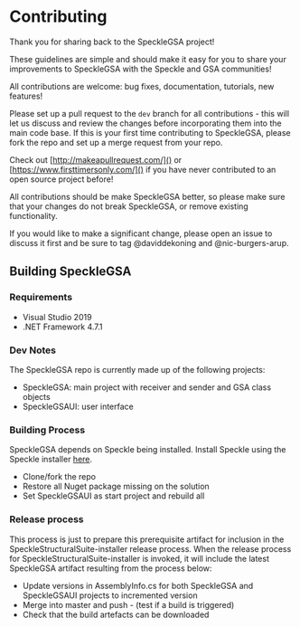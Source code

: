 # Contributing

Thank you for sharing back to the SpeckleGSA project!

These guidelines are simple and should make it easy for you to share your improvements to SpeckleGSA with the Speckle and GSA communities!

All contributions are welcome: bug fixes, documentation, tutorials, new features!

Please set up a pull request to the `dev` branch for all contributions - this will let us discuss and review the changes before incorporating them into the main code base. If this is your first time contributing to SpeckleGSA, please fork the repo and set up a merge request from your repo.

Check out [http://makeapullrequest.com/]() or [https://www.firsttimersonly.com/]() if you have never contributed to an open source project before!

All contributions should be make SpeckleGSA better, so please make sure that your changes do not break SpeckleGSA, or remove existing functionality.

If you would like to make a significant change, please open an issue to discuss it first and be sure to tag @daviddekoning and @nic-burgers-arup.

## Building SpeckleGSA

### Requirements

- Visual Studio 2019
- .NET Framework 4.7.1

### Dev Notes

The SpeckleGSA repo is currently made up of the following projects:
- SpeckleGSA: main project with receiver and sender and GSA class objects
- SpeckleGSAUI: user interface

### Building Process

SpeckleGSA depends on Speckle being installed. Install Speckle using the Speckle installer [here](https://speckle.systems/docs/essentials/start).

- Clone/fork the repo
- Restore all Nuget package missing on the solution
- Set SpeckleGSAUI as start project and rebuild all

### Release process

This process is just to prepare this prerequisite artifact for inclusion in the SpeckleStructuralSuite-installer release process.  When the release process for SpeckleStructuralSuite-installer is invoked, it will include the latest SpeckleGSA artifact resulting from the process below:

- Update versions in AssemblyInfo.cs for both SpeckleGSA and SpeckleGSAUI projects to incremented version
- Merge into master and push - (test if a build is triggered)
- Check that the build artefacts can be downloaded